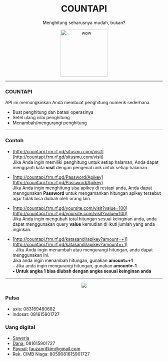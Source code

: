 <h1 align='center'> COUNTAPI </h1>
<p align='center'>
  Menghitung seharusnya mudah, bukan?
</p>
<p align='center'>
<img src="https://i.pinimg.com/originals/14/bd/f7/14bdf7aa1794bc0a9965bbff73deefe2.gif" alt="wow" width="150" class="rounded-circle img-thumbnail" />
</p>

___
### COUNTAPI
API ini memungkinkan Anda membuat penghitung numerik sederhana.
- Buat penghitung dan batasi operasinya
- Setel ulang nilai penghitung
- Menambah/mengurangi penghitung

___
### Contoh
- [http://countapi.frm.rf.gd/situsmu.com/visit](http://countapi.frm.rf.gd/situsmu.com/visit)<br>Jika Anda ingin memiliki penghitung untuk setiap halaman, Anda dapat mengganti kata <b>visit</b> dengan pengenal unik untuk setiap halaman.

- [http://countapi.frm.rf.gd/Password/Apikey](http://countapi.frm.rf.gd/Password/Apikey)<br>Jika Anda ingin menghitung sisa apikey di restapi anda, Anda dapat menngunakan <b>Password</b> untuk mengamankan hitungan apikey tersebut agar tidak bisa diubah oleh orang lain.

- [http://countapi.frm.rf.gd/yoursite.com/visit?value=100](http://countapi.frm.rf.gd/yoursite.com/visit?value=100)<br>Jika Anda ingin mengubah total hitungan sesuai keinginan anda, anda dapat menggunakan query <b>value</b> kemudian di ikuti jumlah yang anda inginkan.

- [http://countapi.frm.rf.gd/katasandi/apikey?amount=+1](http://countapi.frm.rf.gd/katasandi/apikey?amount=+1)<br>- Jika Anda ingin menambah atau mengurangi hitungan, anda dapat menggunakan ini.<br>Jika anda ingin menambah hitungan, gunakan <b>amount=+1</b><br>- Jika anda ingin mengurangi hitungan, gunakan <b>amount=-1</b><br><b>• Untuk angka 1 bisa diubah dengan angka sesuai keinginan anda</b>

___
<p align='center'>
<img src="https://svgur.com/i/Vtt.svg">
</p>

### Pulsa
- axis:  083169480682
- indosat:  081615901727

### Uang digital
- [Saweria](https://saweria.co/frmdeveloper)
- [Dana:](https://link.dana.id/qr/3jstu95e) 081615901727
- [Paypal:](https://paypal.me/frmdeveloper) fauzanrifkim@gmail.com
- Rek. CIMB Niaga: 8059081615901727
